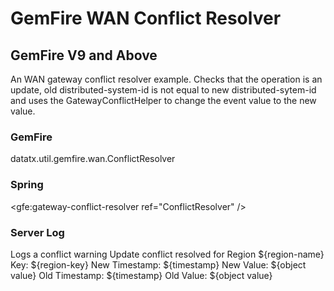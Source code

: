 # GemFire WAN Conflict Resolver
## GemFire V9 and Above
An WAN gateway conflict resolver example. Checks that the operation is an update, old distributed-system-id is not equal to new distributed-sytem-id and uses the GatewayConflictHelper to change the event value to the new value.

### GemFire
 
 <gateway-conflict-resolver>
    <class-name>datatx.util.gemfire.wan.ConflictResolver</class-name>
 </gateway-conflict-resolver>

### Spring
 <gfe:gateway-conflict-resolver ref="ConflictResolver" />

 <bean id="ConflictResolver" class="datatx.util.gemfire.wan.ConflictResolver" />

### Server Log
Logs a conflict warning 
Update conflict resolved for Region ${region-name} Key: ${region-key}
New Timestamp: ${timestamp} New Value: ${object value}
Old Timestamp: ${timestamp} Old Value: ${object value}

